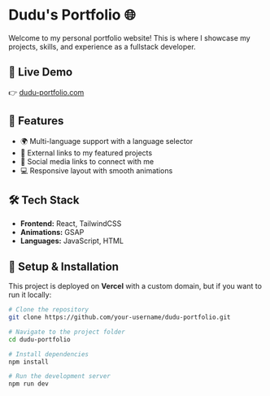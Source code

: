 # Dudu's Portfolio 🌐

Welcome to my personal portfolio website! This is where I showcase my projects, skills, and experience as a fullstack developer.

## 🚀 Live Demo

👉 [dudu-portfolio.com](https://dudu-portfolio.com)

## 📌 Features

- 🌍 Multi-language support with a language selector
- 📁 External links to my featured projects
- 🔗 Social media links to connect with me
- 💻 Responsive layout with smooth animations

## 🛠️ Tech Stack

- **Frontend:** React, TailwindCSS
- **Animations:** GSAP
- **Languages:** JavaScript, HTML

## 🧰 Setup & Installation

This project is deployed on **Vercel** with a custom domain, but if you want to run it locally:

```bash
# Clone the repository
git clone https://github.com/your-username/dudu-portfolio.git

# Navigate to the project folder
cd dudu-portfolio

# Install dependencies
npm install

# Run the development server
npm run dev

